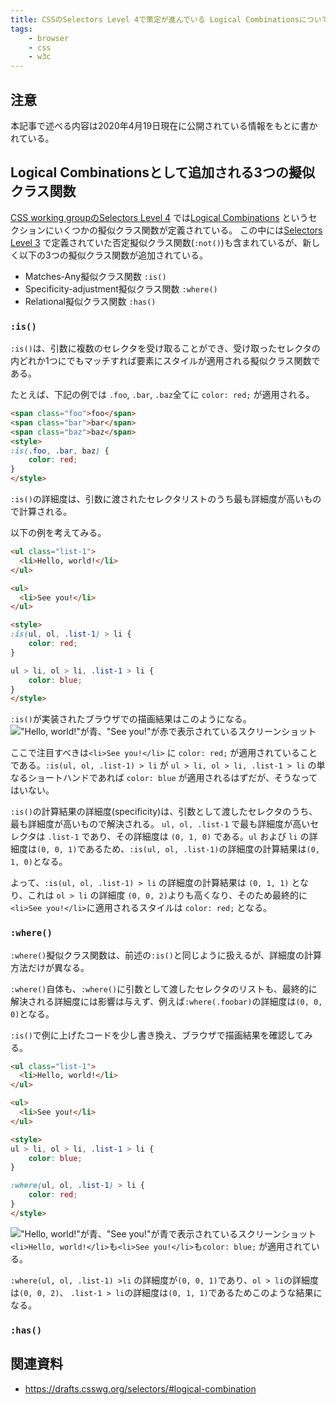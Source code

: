 ```yaml
---
title: CSSのSelectors Level 4で策定が進んでいる Logical Combinationsについて
tags:
    - browser
    - css
    - w3c
---
```

## 注意
本記事で述べる内容は2020年4月19日現在に公開されている情報をもとに書かれている。

## Logical Combinationsとして追加される3つの擬似クラス関数
[CSS working groupのSelectors Level 4](https://drafts.csswg.org/selectors) では[Logical Combinations](https://drafts.csswg.org/selectors/#logical-combination) というセクションにいくつかの擬似クラス関数が定義されている。
この中には[Selectors Level 3](https://www.w3.org/TR/selectors-3/#negation) で定義されていた否定擬似クラス関数(`:not()`)も含まれているが、新しく以下の3つの擬似クラス関数が追加されている。

- Matches-Any擬似クラス関数 `:is()`
- Specificity-adjustment擬似クラス関数 `:where()`
- Relational擬似クラス関数 `:has()`

### `:is()`
`:is()`は、引数に複数のセレクタを受け取ることができ、受け取ったセレクタの内どれか1つにでもマッチすれば要素にスタイルが適用される擬似クラス関数である。

たとえば、下記の例では `.foo`, `.bar`, `.baz`全てに `color: red;` が適用される。
```html
<span class="foo">foo</span>
<span class="bar">bar</span>
<span class="baz">baz</span>
<style>
:is(.foo, .bar, baz) {
    color: red;
}
</style>
```

`:is()`の詳細度は、引数に渡されたセレクタリストのうち最も詳細度が高いもので計算される。

以下の例を考えてみる。
```html
<ul class="list-1">
  <li>Hello, world!</li>
</ul>

<ul>
  <li>See you!</li>
</ul>

<style>
:is(ul, ol, .list-1) > li {
    color: red;
}

ul > li, ol > li, .list-1 > li {
    color: blue;
}
</style>
```

`:is()`が実装されたブラウザでの描画結果はこのようになる。
!["Hello, world!"が青、"See you!"が赤で表示されているスクリーンショット](/assets/images/2020-04-19-css-selectors-level4/is-ex-1.png)

ここで注目すべきは`<li>See you!</li>` に `color: red;` が適用されていることである。`:is(ul, ol, .list-1) > li` が `ul > li, ol > li, .list-1 > li` の単なるショートハンドであれば `color: blue` が適用されるはずだが、そうなってはいない。

`:is()`の計算結果の詳細度(specificity)は、引数として渡したセレクタのうち、最も詳細度が高いもので解決される。
`ul, ol, .list-1` で最も詳細度が高いセレクタは `.list-1` であり、その詳細度は `(0, 1, 0)` である。`ul` および `li` の詳細度は`(0, 0, 1)`であるため、`:is(ul, ol, .list-1)`の詳細度の計算結果は`(0, 1, 0)`となる。

よって、`:is(ul, ol, .list-1) > li` の詳細度の計算結果は `(0, 1, 1)` となり、これは `ol > li` の詳細度 `(0, 0, 2)`よりも高くなり、そのため最終的に`<li>See you!</li>`に適用されるスタイルは `color: red;` となる。

### `:where()`
`:where()`擬似クラス関数は、前述の`:is()`と同じように扱えるが、詳細度の計算方法だけが異なる。

`:where()`自体も、`:where()`に引数として渡したセレクタのリストも、最終的に解決される詳細度には影響は与えず、例えば`:where(.foobar)`の詳細度は`(0, 0, 0)`となる。

`:is()`で例に上げたコードを少し書き換え、ブラウザで描画結果を確認してみる。

```html
<ul class="list-1">
  <li>Hello, world!</li>
</ul>

<ul>
  <li>See you!</li>
</ul>

<style>
ul > li, ol > li, .list-1 > li {
    color: blue;
}

:where(ul, ol, .list-1) > li {
    color: red;
}
</style>
```
!["Hello, world!"が青、"See you!"が青で表示されているスクリーンショット](/assets/images/2020-04-19-css-selectors-level4/where-ex-1.png)
`<li>Hello, world!</li>`も`<li>See you!</li>`も`color: blue;` が適用されている。

`:where(ul, ol, .list-1) >li` の詳細度が`(0, 0, 1)`であり、`ol > li`の詳細度は`(0, 0, 2)`、 `.list-1 > li`の詳細度は`(0, 1, 1)`であるためこのような結果になる。


### `:has()`


## 関連資料
- https://drafts.csswg.org/selectors/#logical-combination